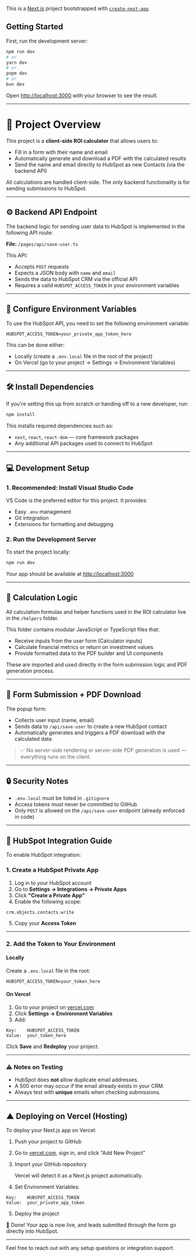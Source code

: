 This is a [Next.js](https://nextjs.org) project bootstrapped with [`create-next-app`](https://nextjs.org/docs/app/api-reference/cli/create-next-app).

## Getting Started

First, run the development server:

```bash
npm run dev
# or
yarn dev
# or
pnpm dev
# or
bun dev
```

Open [http://localhost:3000](http://localhost:3000) with your browser to see the result.

---

# 📄 Project Overview

This project is a **client-side ROI calculator** that allows users to:

* Fill in a form with their name and email
* Automatically generate and download a PDF with the calculated results
* Send the name and email directly to HubSpot as new Contacts (via the backend API)

All calculations are handled client-side. The only backend functionality is for sending submissions to HubSpot.

---

## ⚙️ Backend API Endpoint

The backend logic for sending user data to HubSpot is implemented in the following API route:

**File:** `/pages/api/save-user.ts`

This API:

* Accepts `POST` requests
* Expects a JSON body with `name` and `email`
* Sends the data to HubSpot CRM via the official API
* Requires a valid `HUBSPOT_ACCESS_TOKEN` in your environment variables

---

## 🔐 Configure Environment Variables

To use the HubSpot API, you need to set the following environment variable:

```env
HUBSPOT_ACCESS_TOKEN=your_private_app_token_here
```

This can be done either:

* Locally (create a `.env.local` file in the root of the project)
* On Vercel (go to your project → Settings → Environment Variables)

---

## 🛠️ Install Dependencies

If you're setting this up from scratch or handing off to a new developer, run:

```bash
npm install
```

This installs required dependencies such as:

* `next`, `react`, `react-dom` — core framework packages
* Any additional API packages used to connect to HubSpot

---

## 💻 Development Setup

### 1. Recommended: Install Visual Studio Code

VS Code is the preferred editor for this project. It provides:

* Easy `.env` management
* Git integration
* Extensions for formatting and debugging

### 2. Run the Development Server

To start the project locally:

```bash
npm run dev
```

Your app should be available at [http://localhost:3000](http://localhost:3000)

---

## 🧲 Calculation Logic

All calculation formulas and helper functions used in the ROI calculator live in the `/helpers` folder.

This folder contains modular JavaScript or TypeScript files that:

* Receive inputs from the user form (Calculator inputs)
* Calculate financial metrics or return on investment values
* Provide formatted data to the PDF builder and UI components

These are imported and used directly in the form submission logic and PDF generation process.

---

## 📩 Form Submission + PDF Download

The popup form:

* Collects user input (name, email)
* Sends data to `/api/save-user` to create a new HubSpot contact
* Automatically generates and triggers a PDF download with the calculated data

> ✅ No server-side rendering or server-side PDF generation is used — everything runs on the client.

---

## 🔒 Security Notes

* `.env.local` must be listed in `.gitignore`
* Access tokens must never be committed to GitHub
* Only `POST` is allowed on the `/api/save-user` endpoint (already enforced in code)

---

## 🔗 HubSpot Integration Guide

To enable HubSpot integration:

### 1. Create a HubSpot Private App

1. Log in to your HubSpot account
2. Go to **Settings → Integrations → Private Apps**
3. Click **"Create a Private App"**
4. Enable the following scope:

```
crm.objects.contacts.write
```

5. Copy your **Access Token**

---

### 2. Add the Token to Your Environment

#### Locally

Create a `.env.local` file in the root:

```env
HUBSPOT_ACCESS_TOKEN=your_token_here
```

#### On Vercel

1. Go to your project on [vercel.com](https://vercel.com)
2. Click **Settings → Environment Variables**
3. Add:

```
Key:    HUBSPOT_ACCESS_TOKEN
Value:  your_token_here
```

Click **Save** and **Redeploy** your project.

---

### ⚠️ Notes on Testing

* HubSpot does **not** allow duplicate email addresses.
* A 500 error may occur if the email already exists in your CRM.
* Always test with **unique** emails when checking submissions.

---

## ▲ Deploying on Vercel (Hosting)

To deploy your Next.js app on Vercel:

1. Push your project to GitHub

2. Go to [vercel.com](https://vercel.com), sign in, and click "Add New Project"

3. Import your GitHub repository

   Vercel will detect it as a Next.js project automatically.

4. Set Environment Variables:

```
Key:    HUBSPOT_ACCESS_TOKEN
Value:  your_private_app_token
```

5. Deploy the project

📅 Done! Your app is now live, and leads submitted through the form go directly into HubSpot.

---

Feel free to reach out with any setup questions or integration support.
